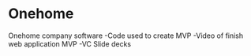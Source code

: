 # Onehome
Onehome company software
-Code used to create MVP
-Video of finish web application MVP
-VC Slide decks 
